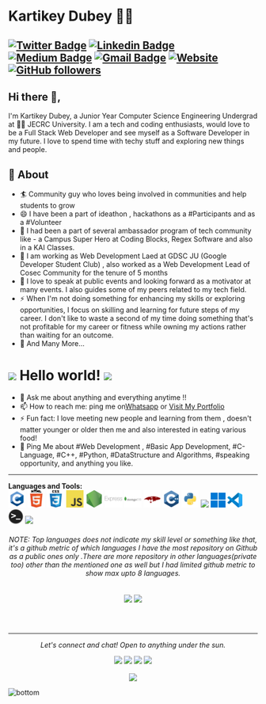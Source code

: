 
# Kartikey Dubey 👨‍💻
[![Twitter Badge](https://img.shields.io/badge/-@KartikeyDubey-1ca0f1?style=flat-square&labelColor=1ca0f1&logo=twitter&logoColor=white&link=https://twitter.com/KartikeyDubey02)](https://twitter.com/KartikeyDubey02) [![Linkedin Badge](https://img.shields.io/badge/-KartikeyDubey-blue?style=flat-square&logo=Linkedin&logoColor=white&link=https://www.linkedin.com/in/kartikeydubey02/)](https://www.linkedin.com/in/kartikeydubey02/) 
[![Medium Badge](https://img.shields.io/badge/-@dkartikey1-03a57a?style=flat-square&labelColor=000000&logo=Medium&link=https://medium.com/@dkartikey1/)](https://medium.com/@dkartikey1/)
[![Gmail Badge](https://img.shields.io/badge/-dkartikey1@gmail.com-c14438?style=flat-square&logo=Gmail&logoColor=white&link=mailto:dkartikey1@gmail.com)](mailto:dkartikey1@gmail.com)
[![Website](https://img.shields.io/badge/-Kartikey's_Portfolio-556b2f?style=circle&link=https://kartikey-dubey.vercel.app/)](https://kartikey-dubey.vercel.app/)
[![GitHub followers](https://img.shields.io/github/followers/kartikey0205?label=Follow&style=social)](https://github.com/kartikey0205/?tab=follow)
---

<!-- <p align="left"> <img src="https://komarev.com/ghpvc/?username=Kartikey0205" alt="Kartikey" /> </p></br> -->

## Hi there 👋,           
I'm Kartikey Dubey, a Junior Year Computer Science Engineering Undergrad  at 👨‍💻 JECRC University.  I am a tech and coding enthusiasts, would love to be a Full Stack Web Developer  and see myself as a Software Developer in my future. 
I love to spend time with techy stuff and exploring new things and people.

## 🧐 About
- 🏄‍ Community guy who loves being involved in communities and help students to grow
- 😄 I have been a part of ideathon , hackathons as a #Participants and as a #Volunteer
- 🔭 I had been a part of several ambassador program of tech community like - a Campus Super Hero at Coding Blocks, Regex Software and also in a KAI Classes.
- 🔭 I am working as Web Development Laed at GDSC JU (Google Developer Student Club) , also worked as a Web Development Lead of Cosec Community for the tenure of 5 months 
- 🌱 I love to speak at public events and looking forward  as a motivator at many events. I also guides some of my peers related to my tech field.
- ⚡ When I'm not doing something for enhancing my skills or exploring opportunities, I focus on skilling and learning for future steps of my career. I don't like to waste a second of my time doing something that's not profitable for my career or fitness while owning my actions rather than waiting for an outcome.
- 👯 And Many More...


# <img src="https://github.com/TheDudeThatCode/TheDudeThatCode/blob/master/Assets/Hi.gif" width="29px"> Hello world!&nbsp;<img src="https://github.com/TheDudeThatCode/TheDudeThatCode/blob/master/Assets/Earth.gif" width="24px">

- 💬 Ask me about anything and everything anytime !! 
- 📫 How to reach me: ping me on[Whatsapp](https://wa.me/918529749879) or <a href="https://kartikey0205.github.io/KartikeyDubey/"> Visit My Portfolio </a>
- ⚡ Fun fact: I love meeting new people and learning from them , doesn't matter younger or older then me  and also interested in eating various food! 
- 💬 Ping Me about #Web Development , #Basic App Development, #C-Language, #C++, #Python, #DataStructure and Algorithms, #speaking opportunity, and anything you like.
---
**Languages and Tools:**  
<code><img height="35" src="https://raw.githubusercontent.com/github/explore/80688e429a7d4ef2fca1e82350fe8e3517d3494d/topics/c/c.png"></code>
<code><img height="35" src="https://raw.githubusercontent.com/github/explore/80688e429a7d4ef2fca1e82350fe8e3517d3494d/topics/html/html.png"></code>
<code><img height="35" src="https://raw.githubusercontent.com/github/explore/80688e429a7d4ef2fca1e82350fe8e3517d3494d/topics/css/css.png"></code>
<code><img height="35" src="https://raw.githubusercontent.com/github/explore/80688e429a7d4ef2fca1e82350fe8e3517d3494d/topics/javascript/javascript.png"></code>
<code><img height="35" src="https://raw.githubusercontent.com/github/explore/80688e429a7d4ef2fca1e82350fe8e3517d3494d/topics/nodejs/nodejs.png"></code> 
<code><img height="35" src="https://raw.githubusercontent.com/github/explore/80688e429a7d4ef2fca1e82350fe8e3517d3494d/topics/express/express.png"></code>
<code><img height="35" src="https://raw.githubusercontent.com/github/explore/80688e429a7d4ef2fca1e82350fe8e3517d3494d/topics/mongodb/mongodb.png"></code> 
<code><img height="35" src="https://raw.githubusercontent.com/github/explore/80688e429a7d4ef2fca1e82350fe8e3517d3494d/topics/mongoose/mongoose.png"></code>
<code><img height="35" src="https://raw.githubusercontent.com/github/explore/80688e429a7d4ef2fca1e82350fe8e3517d3494d/topics/cpp/cpp.png"></code> 
<code><img height="35" src="https://raw.githubusercontent.com/github/explore/80688e429a7d4ef2fca1e82350fe8e3517d3494d/topics/python/python.png"></code>
<code><img height="40" src="https://cdn.jsdelivr.net/gh/devicons/devicon/icons/mysql/mysql-original.svg"></code>
<code><img height="30" src="https://raw.githubusercontent.com/github/explore/80688e429a7d4ef2fca1e82350fe8e3517d3494d/topics/windows/windows.png"></code>
<code><img height="30" src="https://raw.githubusercontent.com/github/explore/80688e429a7d4ef2fca1e82350fe8e3517d3494d/topics/visual-studio-code/visual-studio-code.png"></code>
<code><img height="30" src="https://raw.githubusercontent.com/github/explore/80688e429a7d4ef2fca1e82350fe8e3517d3494d/topics/terminal/terminal.png"></code>
<code><img height="40" src="https://cdn.jsdelivr.net/gh/devicons/devicon/icons/java/java-original.svg"></code>


<!-- <h3>NOTE: Top languages does not indicate my skill level or something like that, it's a github metric of which languages I have the most repository on Github.There are more repository in other languages other than the mentioned one as well but I had limited github metric to show max upto 4 languages. </h3> -->

<!-- <a>
  <img align="center" src="https://github-readme-stats.vercel.app/api/top-langs/?username=Kartikey0205&langs_count=8&hide=python,C#,less,php,ruby" />
</a> -->
<div align="center" title="Go to Source">
  <h6>NOTE: Top languages does not indicate my skill level or something like that, it's a github metric of which languages I have the most repository on Github as a public ones only .There are more repository in other languages(private too) other than the mentioned one as well but I had limited github metric to show max upto 8 languages. </h3>
    <img
         width="320"
         align="center"
         src="https://github-readme-stats.vercel.app/api/top-langs/?username=Kartikey0205&text_color=ffffff&icon_color=61dafb&bg_color=20232a&langs_count=8&layout=compact&border_color=61dafb&hide_border=true&hide=python,C#,less,php,ruby,CSS,HTML"
         />
  <img
         align="center"
         width="400"
         src="https://github-readme-stats.vercel.app/api?username=kartikey0205&show_icons=true&theme=react&border_color=61dafb&hide_border=true&include_all_commits=true&count_private=true"
         />

</div>
  
  
  

<!-- ![Kartikey's github stats](https://github-readme-stats.vercel.app/api?username=kartikey0205&show_icons=true&theme=react&border_color=61dafb&hide_border=true&include_all_commits=true&count_private=true) -->
<br><br>
<hr>
<p align="center">
   <i>Let's connect and chat! Open to anything under the sun.</i>
  <p align="center">
    <a href="https://twitter.com/KartikeyDubey02" alt="Twitter"><img src="https://raw.githubusercontent.com/jayehernandez/jayehernandez/3f5402efef9a0ae89211a6e04609558e862ca616/readme/twitter-fill.svg"></a>
    <a href="https://www.linkedin.com/in/kartikeydubey02/" alt="Linkedin"><img src="https://raw.githubusercontent.com/jayehernandez/jayehernandez/3f5402efef9a0ae89211a6e04609558e862ca616/readme/linkedin-fill.svg"></a>
    <a href="mailto:dkartikey1@gmail.com" alt="Contact me"><img src="https://raw.githubusercontent.com/jayehernandez/jayehernandez/3f5402efef9a0ae89211a6e04609558e862ca616/readme/mail-fill.svg"></a>
       <a href="https://kartikey-dubey.vercel.app/" alt="My portfolio"><img src="https://raw.githubusercontent.com/jayehernandez/jayehernandez/3f5402efef9a0ae89211a6e04609558e862ca616/readme/external-link-line.svg"></a>
  </p>
  <p align="center">  
     <img align="center" src="https://komarev.com/ghpvc/?username=Kartikey0205"> 
  </p>
</p>

<img src="https://raw.githubusercontent.com/jayehernandez/jayehernandez/dcd7447c179f5a1131590b6ccba2223e879ab655/readme/bottom.svg" alt="bottom">




